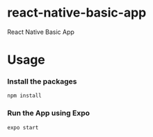 # react-native-basic-app
React Native Basic App

# Usage
### Install the packages
```
npm install

```

### Run the App using Expo
```
expo start

```
